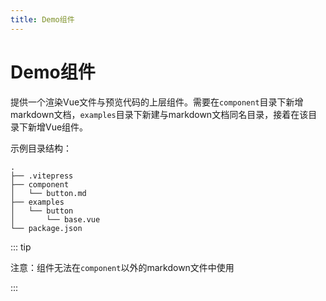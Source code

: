```yaml
---
title: Demo组件
---
```


# Demo组件

提供一个渲染Vue文件与预览代码的上层组件。需要在`component`目录下新增markdown文档，`examples`目录下新建与markdown文档同名目录，接着在该目录下新增Vue组件。

示例目录结构：

```
.
├── .vitepress
├── component
│   └── button.md
├── examples
│   └── button
│       └── base.vue
└── package.json
```

::: tip

注意：组件无法在`component`以外的markdown文件中使用

:::
